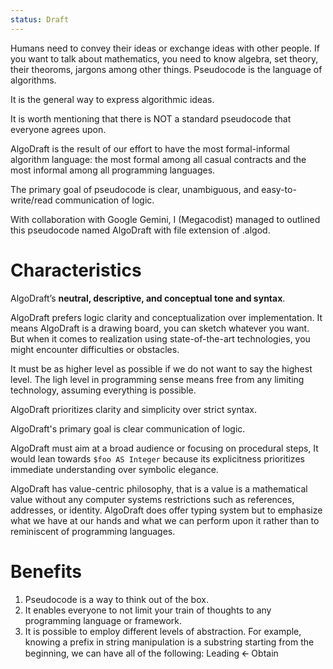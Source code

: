 ```yaml
---
status: Draft
---
```


Humans need to convey their ideas or exchange ideas with other people. If you want to talk about mathematics, you need to know algebra, set theory, their theoroms, jargons among other things. Pseudocode is the language of algorithms.

It is the general way to express algorithmic ideas.

It is worth mentioning that there is NOT a standard pseudocode that everyone agrees upon.

AlgoDraft is the result of our effort to have the most formal-informal algorithm language: the most formal among all casual contracts and the most informal among all programming languages.

The primary goal of pseudocode is clear, unambiguous, and easy-to-write/read communication of logic.

With collaboration with Google Gemini, I (Megacodist) managed to outlined this pseudocode named AlgoDraft with file extension of .algod.
# Characteristics

AlgoDraft’s **neutral, descriptive, and conceptual tone and syntax**.

AlgoDraft prefers logic clarity and conceptualization over implementation. It means AlgoDraft is a drawing board, you can sketch whatever you want. But when it comes to realization using state-of-the-art technologies, you might encounter difficulties or obstacles.

It must be as higher level as possible if we do not want to say the highest level. The ligh level in programming sense means free from any limiting technology, assuming everything is possible.

AlgoDraft prioritizes clarity and simplicity over strict syntax.

AlgoDraft's primary goal is clear communication of logic.

AlgoDraft must aim at a broad audience or focusing on procedural steps, It would lean towards `$foo AS Integer` because its explicitness prioritizes immediate understanding over symbolic elegance.

AlgoDraft has value-centric philosophy, that is a value is a mathematical value without any computer systems restrictions such as references, addresses, or identity. AlgoDraft does offer typing system but to emphasize what we have at our hands and what we can perform upon it rather than to reminiscent of programming languages.
# Benefits
1.	Pseudocode is a way to think out of the box.
2.	It enables everyone to not limit your train of thoughts to any programming language or framework.
3.	It is possible to employ different levels of abstraction. For example, knowing a prefix in string manipulation is a substring starting from the beginning, we can have all of the following:
Leading 🡨 Obtain